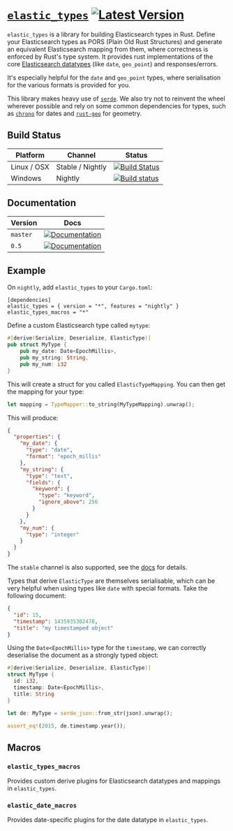 # [`elastic_types`](http://kodraus.github.io/rustdoc/0-5-x/elastic_types/) [![Latest Version](https://img.shields.io/crates/v/elastic_types.svg)](https://crates.io/crates/elastic_types)

`elastic_types` is a library for building Elasticsearch types in Rust. Define your Elasticsearch types as PORS (Plain Old Rust Structures) and generate an equivalent Elasticsearch mapping from them, where correctness is enforced by Rust's type system.
It provides rust implementations of the core [Elasticsearch datatypes](https://www.elastic.co/guide/en/elasticsearch/reference/1.4/mapping-core-types.html) (like `date`, `geo_point`) and responses/errors.

It's especially helpful for the `date` and `geo_point` types, where serialisation for the various formats is provided for you.

This library makes heavy use of [`serde`](https://serde.rs/).
We also try not to reinvent the wheel wherever possible and rely on some common dependencies for types, such as [`chrono`](https://github.com/lifthrasiir/rust-chrono) for dates and [`rust-geo`](https://github.com/georust/rust-geo) for geometry.

## Build Status
Platform  | Channel | Status
------------- | ------------- | -------------
Linux / OSX  | Stable / Nightly | [![Build Status](https://travis-ci.org/elastic-rs/elastic-types.svg?branch=master)](https://travis-ci.org/elastic-rs/elastic-types)
Windows  | Nightly | [![Build status](https://ci.appveyor.com/api/projects/status/s0yo6i7sr4kc5sd5?svg=true)](https://ci.appveyor.com/project/KodrAus/elasticsearch-rs)

## Documentation

Version  | Docs
------------- | -------------
`master`  | [![Documentation](https://img.shields.io/badge/docs-rustdoc-orange.svg)](https://elastic-rs.github.io/elastic-types/elastic_types/)
`0.5`  | [![Documentation](https://img.shields.io/badge/docs-rustdoc-orange.svg)](https://elastic-rs.github.io/elastic_types/0.5/elastic_types/)

## Example

On `nightly`, add `elastic_types` to your `Cargo.toml`:

```
[dependencies]
elastic_types = { version = "*", features = "nightly" }
elastic_types_macros = "*"
```

Define a custom Elasticsearch type called `mytype`:

```rust
#[derive(Serialize, Deserialize, ElasticType)]
pub struct MyType {
	pub my_date: Date<EpochMillis>,
	pub my_string: String,
	pub my_num: i32
}
```

This will create a struct for you called `ElasticTypeMapping`.
You can then get the mapping for your type:

```rust
let mapping = TypeMapper::to_string(MyTypeMapping).unwrap();
```

This will produce:

```json
{
  "properties": {
    "my_date": {
      "type": "date",
      "format": "epoch_millis"
    },
    "my_string": {
      "type": "text",
      "fields": {
        "keyword": {
          "type": "keyword",
          "ignore_above": 256
        }
      }
    },
    "my_num": {
      "type": "integer"
    }
  }
}
```

The `stable` channel is also supported, see the [docs](#documentation) for details.

Types that derive `ElasticType` are themselves serialisable, which can be very helpful when using 
types like `date` with special formats.
Take the following document:

```json
{
  "id": 15,
  "timestamp": 1435935302478,
  "title": "my timestamped object"
}
```

Using the `Date<EpochMillis>` type for the `timestamp`, we can correctly deserialise the document as a strongly typed
object:

```rust
#[derive(Serialize, Deserialize, ElasticType)]
struct MyType {
  id: i32,
  timestamp: Date<EpochMillis>,
  title: String
}

let de: MyType = serde_json::from_str(json).unwrap();

assert_eq!(2015, de.timestamp.year());
```

## Macros

### `elastic_types_macros`

Provides custom derive plugins for Elasticsearch datatypes and mappings in `elastic_types`.

### `elastic_date_macros`

Provides date-specific plugins for the date datatype in `elastic_types`.